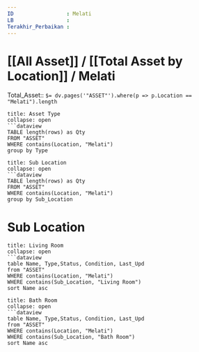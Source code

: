 ```yaml
---
ID                 : Melati
LB                 : 
Terakhir_Perbaikan : 
---
```

# [[All Asset]] / [[Total Asset by Location]] / Melati
Total_Asset:: `$= dv.pages('"ASSET"').where(p => p.Location == "Melati").length`








```ad-Asset
title: Asset Type
collapse: open
```dataview 
TABLE length(rows) as Qty 
FROM "ASSET" 
WHERE contains(Location, "Melati")
group by Type
```
```ad-Asset
title: Sub Location
collapse: open
```dataview 
TABLE length(rows) as Qty 
FROM "ASSET" 
WHERE contains(Location, "Melati")
group by Sub_Location
```



# Sub Location
```ad-Sub_Location
title: Living Room
collapse: open
```dataview  
table Name, Type,Status, Condition, Last_Upd
from "ASSET"
WHERE contains(Location, "Melati")
WHERE contains(Sub_Location, "Living Room")
sort Name asc
```
```ad-Sub_Location
title: Bath Room
collapse: open
```dataview  
table Name, Type,Status, Condition, Last_Upd
from "ASSET"
WHERE contains(Location, "Melati")
WHERE contains(Sub_Location, "Bath Room")
sort Name asc
```
